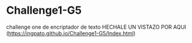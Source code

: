 # Challenge1-G5
challenge one de encriptador de texto 
HECHALE UN VISTAZO POR AQUI (https://ingpato.github.io/Challenge1-G5/Index.html)
